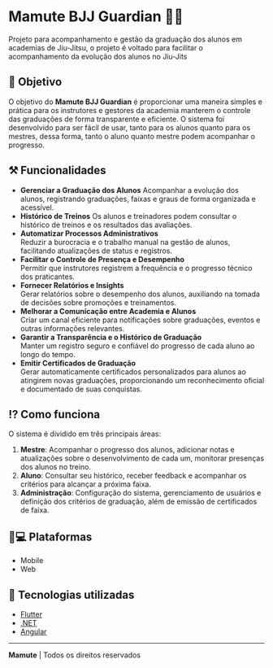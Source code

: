 # Mamute BJJ Guardian 🥋🦣

Projeto para acompanhamento e gestão da graduação dos alunos em academias de Jiu-Jitsu, o projeto é voltado para facilitar o acompanhamento da evolução dos alunos no Jiu-Jits

## 🚀 Objetivo

O objetivo do **Mamute BJJ Guardian** é proporcionar uma maneira simples e prática para os instrutores e gestores da academia manterem o controle das graduações de forma transparente e eficiente. O sistema foi desenvolvido para ser fácil de usar, tanto para os alunos quanto para os mestres, dessa forma, tanto o aluno quanto mestre podem acompanhar o progresso.

## ⚒️ Funcionalidades

- **Gerenciar a Graduação dos Alunos**
   Acompanhar a evolução dos alunos, registrando graduações, faixas e graus de forma organizada e acessível.
- **Histórico de Treinos**
   Os alunos e treinadores podem consultar o histórico de treinos e os resultados das avaliações.
- **Automatizar Processos Administrativos**  
   Reduzir a burocracia e o trabalho manual na gestão de alunos, facilitando atualizações de status e registros.
- **Facilitar o Controle de Presença e Desempenho**  
   Permitir que instrutores registrem a frequência e o progresso técnico dos praticantes.
- **Fornecer Relatórios e Insights**  
   Gerar relatórios sobre o desempenho dos alunos, auxiliando na tomada de decisões sobre promoções e treinamentos.
- **Melhorar a Comunicação entre Academia e Alunos**  
   Criar um canal eficiente para notificações sobre graduações, eventos e outras informações relevantes.
- **Garantir a Transparência e o Histórico de Graduação**  
   Manter um registro seguro e confiável do progresso de cada aluno ao longo do tempo.
- **Emitir Certificados de Graduação**  
   Gerar automaticamente certificados personalizados para alunos ao atingirem novas graduações, proporcionando um reconhecimento oficial e documentado de suas conquistas.

## ⁉️ Como funciona

O sistema é dividido em três principais áreas:

1. **Mestre**: Acompanhar o progresso dos alunos, adicionar notas e atualizações sobre o desenvolvimento de cada um, monitorar presenças dos alunos no treino.
2. **Aluno**: Consultar seu histórico, receber feedback e acompanhar os critérios para alcançar a próxima faixa.
3. **Administração**: Configuração do sistema, gerenciamento de usuários e definição dos critérios de graduação, além de emissão de certificados de faixa.

## 📱💻 Plataformas
- Mobile
- Web

## 🤖 Tecnologias utilizadas

- [Flutter](https://flutter.dev/)
- [.NET](https://dotnet.microsoft.com/pt-br/)
- [Angular](https://angular.dev/)

---

**Mamute** | Todos os direitos reservados
